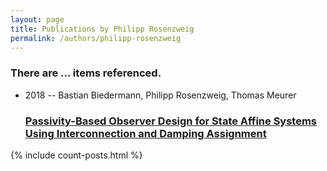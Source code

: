 ```yaml
---
layout: page
title: Publications by Philipp Rosenzweig
permalink: /authors/philipp-rosenzweig
---
```


<h3 id="number-posts">There are ... items referenced.</h3>
<ul class="post-list">
<li><span class='post-meta'>2018 -- Bastian Biedermann, Philipp Rosenzweig, Thomas Meurer</span><h3><a class='post-link' href="{{ site.baseurl }}/passivity-based-observer-design-for-state-affine-systems-using-interconnection-and-damping-assignment">Passivity-Based Observer Design for State Affine Systems Using Interconnection and Damping Assignment</a></h3></li>

</ul>
{% include count-posts.html %}
